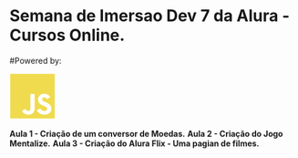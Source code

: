 # Semana de Imersao Dev 7 da Alura - Cursos Online.

#Powered by:
<div style="display:inline-block">
 <img src="https://raw.githubusercontent.com/devicons/devicon/master/icons/javascript/javascript-plain.svg" alt="Logo javascript" style="width:80px; height:80px;"/>
</div>

<b>Aula 1 - Criação de um conversor de Moedas.</b>
<b>Aula 2 - Criação do Jogo Mentalize.</b>
<b>Aula 3 - Criação do Alura Flix - Uma pagian de filmes.</b>
